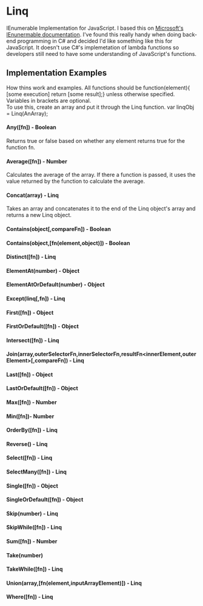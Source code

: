 <h1>Linq</h1>

IEnumerable Implementation for JavaScript. I based this on 
<a href="http://msdn.microsoft.com/en-us/library/system.linq.enumerable_methods(v=vs.110).aspx">Microsoft's IEnunermable documentation</a>.
I've found this really handy when doing back-end programming in C# and decided I'd like something like this for JavaScript. 
It doesn't use C#'s implemetation of lambda functions so developers still need to have some understanding of JavaScript's 
functions.

<h2>Implementation Examples</h2>
How thins work and examples. All functions should be function(element){ [some execution] return [some result];} unless otherwise
specified. 
<br>
Variables in brackets are optional.
<br>
To use this, create an array and put it through the Linq function. var linqObj = Linq(AnArray);
<h4>Any([fn]) - Boolean</h4>
Returns true or false based on whether any element returns true for the function fn.
<h4>Average([fn]) - Number</h4>
Calculates the average of the array. If there a function is passed, it uses the value returned by the function to calculate the average.
<h4>Concat(array) - Linq</h4>
Takes an array and concatenates it to the end of the Linq object's array and returns a new Linq object.
<h4>Contains(object[,compareFn]) - Boolean</h4>
<h4>Contains(object,[fn(element,object)]) - Boolean</h4>
<h4>Distinct([fn]) - Linq</h4>
<h4>ElementAt(number) - Object</h4>
<h4>ElementAtOrDefault(number) - Object</h4>
<h4>Except(linq[,fn]) - Linq</h4>
<h4>First([fn]) - Object</h4>
<h4>FirstOrDefault([fn]) - Object</h4>
<h4>Intersect([fn]) - Linq</h4>
<h4>Join(array,outerSelectorFn,innerSelectorFn,resultFn&lt;innerElement,outerElement&gt;[,compareFn]) - Linq</h4>
<h4>Last([fn]) - Object</h4>
<h4>LastOrDefault([fn]) - Object</h4>
<h4>Max([fn]) - Number</h4>
<h4>Min([fn])- Number</h4>
<h4>OrderBy([fn]) - Linq</h4>
<h4>Reverse() - Linq</h4>
<h4>Select([fn]) - Linq</h4>
<h4>SelectMany([fn]) - Linq</h4>
<h4>Single([fn]) - Object</h4>
<h4>SingleOrDefault([fn]) - Object</h4>
<h4>Skip(number) - Linq</h4>
<h4>SkipWhile([fn]) - Linq</h4>
<h4>Sum([fn]) - Number</h4>
<h4>Take(number)</h4>
<h4>TakeWhile([fn]) - Linq</h4>
<h4>Union(array,[fn(element,inputArrayElement)]) - Linq</h4>
<h4>Where([fn]) - Linq</h4>